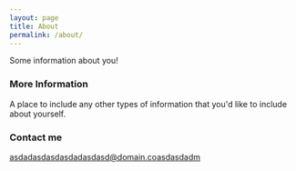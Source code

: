 ```yaml
---
layout: page
title: About
permalink: /about/
---
```


Some information about you!

### More Information

A place to include any other types of information that you'd like to include about yourself.

### Contact me

[asdadasdasdasdadasdasd@domain.coasdasdadm](mailto:email@domain.com)
